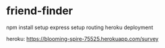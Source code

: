 # friend-finder

npm install
setup express
setup routing
heroku deployment

heroku: https://blooming-spire-75525.herokuapp.com/survey
